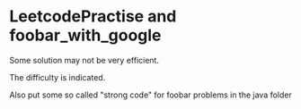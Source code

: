 # LeetcodePractise and foobar_with_google
Some solution may not be very efficient. 

The difficulty is indicated.

Also put some so called "strong code" for foobar problems in the java folder
